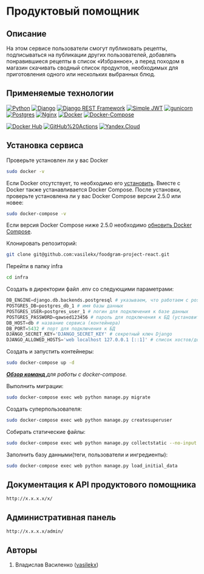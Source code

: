 # Продуктовый помощник

## Описание

На этом сервисе пользователи смогут публиковать рецепты, подписываться на публикации других пользователей, добавлять понравившиеся рецепты в список «Избранное», а перед походом в магазин скачивать сводный список продуктов, необходимых для приготовления одного или нескольких выбранных блюд.

## Применяемые технологии
[![Python](https://img.shields.io/badge/Python-3.7-blue?style=flat-square&logo=Python&logoColor=3776AB&labelColor=d0d0d0)](https://www.python.org/)
[![Django](https://img.shields.io/badge/Django-2.2.16-blue?style=flat-square&logo=Django&logoColor=092E20&labelColor=d0d0d0)](https://www.djangoproject.com/)
[![Django REST Framework](https://img.shields.io/badge/Django%20REST%20Framework-3.12.4-blue?style=flat-square&logo=Django&logoColor=a30000&labelColor=d0d0d0)](https://www.django-rest-framework.org/)
[![Simple JWT](https://img.shields.io/badge/Simple%20JWT%20-4.7.2-blue?style=flat-square&logo=github&logoColor=4285F4&labelColor=d0d0d0)](https://django-rest-framework-simplejwt.readthedocs.io/en/latest/)
[![gunicorn](https://img.shields.io/badge/gunicorn-20.0.4-blue?style=flat-square&logo=gunicorn&logoColor=499848&labelColor=d0d0d0)](https://gunicorn.org/)
[![Postgres](https://img.shields.io/badge/Postgres-13.0-blue?style=flat-square&logo=PostgreSQL&logoColor=4169E1&labelColor=d0d0d0)](https://www.postgresql.org/)
[![Nginx](https://img.shields.io/badge/Nginx-1.21.3-blue?style=flat-square&logo=NGINX&logoColor=009639&labelColor=d0d0d0)](https://nginx.org/ru/)
[![Docker](https://img.shields.io/badge/Docker-20.10.16-blue?style=flat-square&logo=Docker&logoColor=2496ED&labelColor=d0d0d0)](https://www.docker.com/)
[![Docker-Compose](https://img.shields.io/badge/Docker%20Compose-2.5.0-blue?style=flat-square&logo=Docker&logoColor=2496ED&labelColor=d0d0d0)](https://www.docker.com/)

[![Docker Hub](https://img.shields.io/badge/Docker%20Hub-service-blue?style=flat-square&logo=Docker&logoColor=2496ED&labelColor=d0d0d0)](https://hub.docker.com/)
[![GitHub%20Actions](https://img.shields.io/badge/GitHub%20Actions-service-blue?style=flat-square&logo=GitHub%20actions&logoColor=2088FF&labelColor=d0d0d0)](https://github.com/features/actions/)
[![Yandex.Cloud](https://img.shields.io/badge/Yandex.Cloud-service-blue?style=flat-square&labelColor=d0d0d0)](https://cloud.yandex.ru/)

## Установка сервиса
Проверьте установлен ли у вас Docker 
```bash
sudo docker -v
```
Если Docker отсутствует, то необходимо его [установить](https://docs.docker.com/engine/install/). Вместе с Docker также устанавливается Docker Compose. После установки, проверьте установлена ли у вас Docker Compose версии 2.5.0 или новее:
```bash
sudo docker-compose -v
```
Если версия Docker Compose ниже 2.5.0 необходимо [обновить Docker Compose](https://docs.docker.com/compose/install/).


Клонировать репозиторий:
```bash
git clone git@github.com:vasilekx/foodgram-project-react.git
```
Перейти в папку infra 
```bash
cd infra
```
Cоздать в директории файл .env со следующими параметрами:
```python
DB_ENGINE=django.db.backends.postgresql # указываем, что работаем с postgresql
POSTGRES_DB=postgres_db_1 # имя базы данных
POSTGRES_USER=postgres_user_1 # логин для подключения к базе данных
POSTGRES_PASSWORD=qawsed123456 # пароль для подключения к БД (установите свой)
DB_HOST=db # название сервиса (контейнера)
DB_PORT=5432 # порт для подключения к БД
DJANGO_SECRET_KEY='DJANGO_SECRET_KEY' # секретный ключ Django
DJANGO_ALLOWED_HOSTS='web localhost 127.0.0.1 [::1]' # cписок хостов/доменов, для которым доступен проект
```
Создать и запустить контейнеры: 
```bash
sudo docker-compose up -d
```
[***Обзор команд*** ](https://docs.docker.com/compose/reference/)*для работы с docker-compose.*

Выполнить миграции:
```bash
sudo docker-compose exec web python manage.py migrate
```
Создать суперпользователя:
```bash
sudo docker-compose exec web python manage.py createsuperuser
```
Собирать статические файлы:
```bash
sudo docker-compose exec web python manage.py collectstatic --no-input
```
Заполнить базу данными(теги, пользователи и ингредиенты):
```bash
sudo docker-compose exec web python manage.py load_initial_data
```

## Документация к API продуктового помощника
```
http://x.x.x.x/x/
```
## Административная панель
```
http://x.x.x.x/admin/
```

## Авторы
1. Владислав Василенко ([vasilekx](https://github.com/vasilekx))
